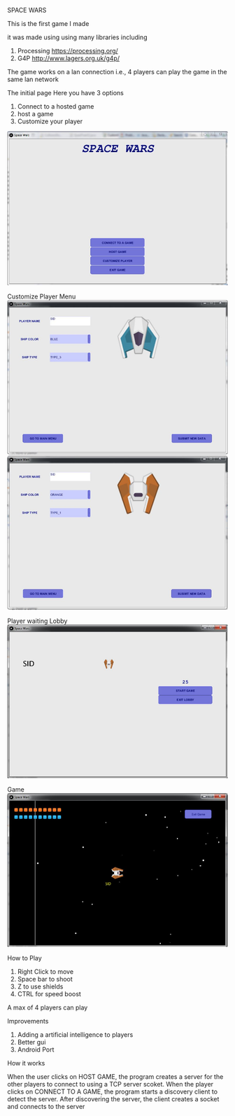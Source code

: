 SPACE WARS

This is the first game I made

it was made using using many libraries including
1) Processing https://processing.org/
2) G4P http://www.lagers.org.uk/g4p/

The game works on a lan connection i.e., 4 players can play the game in the same lan network 

The initial page
Here you have 3 options

1) Connect to a hosted game
2) host a game
3) Customize your player

![image of main page](https://github.com/sidYana/MyProjects/blob/master/SpaceWars/Project%20Snaps/start_page.JPG)

Customize Player Menu
![image of main page](https://github.com/sidYana/MyProjects/blob/master/SpaceWars/Project%20Snaps/page_2.JPG)
![image of main page](https://github.com/sidYana/MyProjects/blob/master/SpaceWars/Project%20Snaps/page_3.JPG)

Player waiting Lobby
![image of main page](https://github.com/sidYana/MyProjects/blob/master/SpaceWars/Project%20Snaps/page_4.JPG)

Game
![image of main page](https://github.com/sidYana/MyProjects/blob/master/SpaceWars/Project%20Snaps/page_5.JPG)

How to Play
1) Right Click to move
2) Space bar to shoot
3) Z to use shields
4) CTRL for speed boost

A max of 4 players can play

Improvements
1) Adding a artificial intelligence to players
2) Better gui
3) Android Port

How it works

When the user clicks on HOST GAME, the program creates a server for the other players to connect to using a TCP server scoket. When the player clicks on CONNECT TO A GAME, the program starts a discovery client to detect the server. After discovering the server, the client creates a socket and connects to the server
